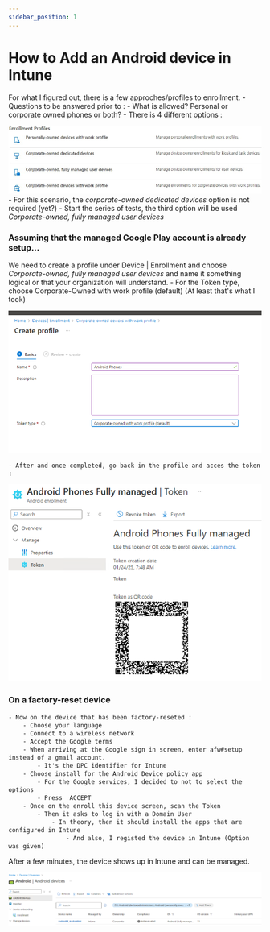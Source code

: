 ```yaml
---
sidebar_position: 1
---
```


# How to Add an Android device in Intune

For what I figured out, there is a few approches/profiles to enrollment. 
    - Questions to be answered prior to :
            - What is allowed? Personal or corporate owned phones or both?
            - There is 4 different options :

![Intune Android Enrollment](./Android-enrollment.jpg)
            - For this scenario, the *corporate-owned dedicated devices* option is not required (yet?)
            - Start the series of tests, the third option will be used *Corporate-owned, fully managed user devices*

### Assuming that the managed Google Play account is already setup... 

We need to create a profile under Device | Enrollment and choose *Corporate-owned, fully managed user devices* and name it something logical or that your organization will understand.
    - For the Token type, choose Corporate-Owned with work profile (default) (At least that's what I took)

![Intune Corporate owned fully managed](.\Corporate-owned-fully-managed-user-devices.png)

    - After and once completed, go back in the profile and acces the token :

![Intune Token](.\Token.png)

### On a factory-reset device

    - Now on the device that has been factory-reseted :
        - Choose your language
        - Connect to a wireless network
        - Accept the Google terms
        - When arriving at the Google sign in screen, enter afw#setup instead of a gmail account. 
            - It's the DPC identifier for Intune
        - Choose install for the Android Device policy app
            - For the Google services, I decided to not to select the options
            - Press  ACCEPT
        - Once on the enroll this device screen, scan the Token
            - Then it asks to log in with a Domain User
                - In theory, then it should install the apps that are configured in Intune
                    - And also, I registed the device in Intune (Option was given)

After a few minutes, the device shows up in Intune and can be managed.

![Intune Androiddevices](.\Androiddevices.png)